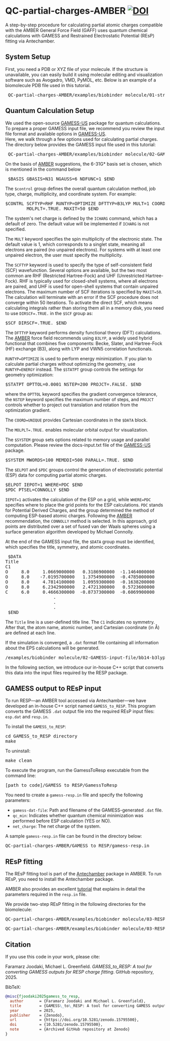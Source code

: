 # QC-partial-charges-AMBER [![DOI](https://zenodo.org/badge/DOI/10.5281/zenodo.15795500.svg)](https://doi.org/10.5281/zenodo.15795500)
A step-by-step procedure for calculating partial atomic charges compatible with the AMBER General Force Field (GAFF) uses quantum chemical calculations with GAMESS and Restrained Electrostatic Potential (REsP) fitting via Antechamber.


## System Setup
First, you need a PDB or XYZ file of your molecule. If the structure is unavailable, you can easily build it using molecular editing and visualization software such as Avogadro, VMD, PyMOL, etc. 
Below is an example of a biomolecule PDB file used in this tutorial.
<pre> QC-partial-charges-AMBER/examples/biobinder_molecule/01-structure/BB14.pdb </pre>

## Quantum Calculation Setup
We used the open-source [GAMESS-US](https://www.msg.chem.iastate.edu/GAMESS) package for quantum calculations. 
To prepare a proper GAMESS input file, we recommend you review the input file format and available options in [GAMESS-US](https://www.msg.chem.iastate.edu/GAMESS).  
Here, we walk through a few options used for calculating partial charges. The directory below provides the GAMESS input file used in this tutorial:
<pre> QC-partial-charges-AMBER/examples/biobinder_molecule/02-GAMESS-input-file/bb14-b3lyp.inp  </pre>

On the basis of [AMBER](https://ambermd.org/tutorials/basic/tutorial19/index.php) suggestions, the 6-31G* basis set is chosen, which is mentioned in the command below
<pre> $BASIS GBASIS=N31 NGAUSS=6 NDFUNC=1 $END  </pre>

The `$control` group defines the overall quantum calculation method, job type, charge, multiplicity, and coordinate system. For example:
<pre>$CONTRL SCFTYP=RHF RUNTYP=OPTIMIZE DFTTYP=B3LYP MULT=1 COORD=UNIQUE
        MOLPLT=.TRUE. MAXIT=50 $END </pre>

The system's net charge is defined by the `ICHARG` command, which has a default of zero. The default value will be implemented if `ICHARG` is not specified. 

The `MULT` keyword specifies the spin multiplicity of the electronic state. The default value is 1, which corresponds to a singlet state, meaning all electrons are paired (no unpaired electrons).
For systems with at least one unpaired electron, the user must specify the multiplicity. 

The `SCFTYP` keyword is used to specify the type of self-consistent field (SCF) wavefunction. Several options are available, but the two most common are RHF (Restricted Hartree-Fock) and UHF (Unrestricted Hartree-Fock). RHF is typically used for closed-shell systems, where all electrons are paired, and UHF is used for open-shell systems that contain unpaired electrons. The maximum number of SCF iterations is specified by `MAXIT=50`. The calculation will terminate with an error if the SCF procedure does not converge within 50 iterations. To activate the direct SCF, which means calculating integrals rather than storing them all in a memory disk, you need to use `DIRSCF=.TRUE.` in the `$SCF` group as:
<pre>$SCF DIRSCF=.TRUE. $END </pre>

The `DFTTYP` keyword performs density functional theory (DFT) calculations. The [AMBER](https://ambermd.org/tutorials/basic/tutorial19/index.php) force field recommends using `B3LYP`, a widely used hybrid functional that combines five components: Becke, Slater, and Hartree-Fock (HF) exchange (B3), along with LYP and VWN5 correlation functionals.

`RUNTYP=OPTIMIZE` is used to perform energy minimization. If you plan to calculate partial charges without optimizing the geometry, use `RUNTYP=ENERGY` instead. The `$STATPT` group controls the settings for geometry optimization:
 <pre>$STATPT OPTTOL=0.0001 NSTEP=200 PROJCT=.FALSE. $END </pre>
 where the `OPTTOL` keyword specifies the gradient convergence tolerance, the `NSTEP` keyword specifies the maximum number of steps, and `PROJCT` controls whether to project out translation and rotation from the optimization gradient.

The `COORD=UNIQUE` provides Cartesian coordinates in the `$DATA` block.

The `MOLPLT=.TRUE.` enables molecular orbital output for visualization.

The `$SYSTEM` group sets options related to memory usage and parallel computation. Please review the docs-input.txt file of the [GAMESS-US](https://www.msg.chem.iastate.edu/GAMESS) package.
<pre>$SYSTEM MWORDS=100 MEMDDI=500 PARALL=.TRUE. $END</pre>

The `$ELPOT` and `$PDC` groups control the generation of electrostatic potential (ESP) data for computing partial atomic charges. 
<pre>$ELPOT IEPOT=1 WHERE=PDC $END
$PDC PTSEL=CONNOLLY $END </pre>
`IEPOT=1` activates the calculation of the ESP on a grid, while `WHERE=PDC` specifies where to place the grid points for the ESP calculations. `PDC` stands for Potential Derived Charges, and the group determined the method of computing ESP-based atomic charges. Following the [AMBER](https://ambermd.org/tutorials/basic/tutorial19/index.php) recommendation, the `CONNOLLY` method is selected. In this approach, grid points are distributed over a set of fused van der Waals spheres using a surface generation algorithm developed by Michael Connolly.

At the end of the GAMESS input file, the `$DATA` group must be identified, which specifies the title, symmetry, and atomic coordinates.
<pre> $DATA 
Title
C1
O     8.0     1.0669000000   0.3186900000  -1.1464000000
O     8.0    -7.0195700000   1.3754900000  -0.4785000000
O     8.0     4.7814100000   1.0959300000  -0.1638200000
O     8.0     6.2342900000   2.4721300000   0.5723600000
C     6.0     0.4666300000  -0.8737300000  -0.6069900000
                  .
                  .
                  .
 $END        
</pre>
The `Title` line is a user-defined title line. The `C1` indicates no symmetry. After that, the atom name, atomic number, and Cartesian coordinate (in &Aring;) are defined at each line. 

If the simulation is converged, a `.dat` format file containing all information about the EPS calculations will be generated.
<pre>/examples/biobinder_molecule/02-GAMESS-input-file/bb14-b3lyp.dat</pre>
In the following section, we introduce our in-house C++ script that converts this data into the input files required by the RESP package.

## GAMESS output to REsP input
To run RESP—an AMBER tool accessed via Antechamber—we have developed an in-house C++ script named `GAMESS_to_RESP`. This program converts the GAMESS `.dat` output file into the required REsP input files: `esp.dat` and `resp.in`.

To install the `GAMESS_to_RESP`:
<pre>cd GAMESS_to_RESP directory
make</pre>

To uninstall:
<pre>make clean</pre>

To execute the program, run the GamessToResp executable from the command line:
<pre>[path_to_code]/GAMESS_to_RESP/GamessToResp</pre>

You need to create a `gamess-resp.in` file and specify the following parameters:
 - `gamess-dat-file`: Path and filename of the GAMESS-generated `.dat` file.
 - `qc_min`: Indicates whether quantum chemical minimization was performed before ESP calculation (YES or NO).
 - `net_charge`: The net charge of the system.

A sample `gamess-resp.in` file can be found in the directory below:
<pre>QC-partial-charges-AMBER/GAMESS_to_RESP/gamess-resp.in</pre>

## REsP fitting
The REsP fitting tool is part of the [Antechamber](https://ambermd.org/antechamber/ac.html) package in AMBER. To run REsP, you need to install the Antechamber package.

AMBER also provides an excellent [tutorial](https://ambermd.org/tutorials/advanced/tutorial1/section1.php) that explains in detail the parameters required in the `resp.in` file. 

We provide two-step REsP fitting in the following directories for the biomolecule:
<pre>QC-partial-charges-AMBER/examples/biobinder_molecule/03-RESP-inputfile-step01/</pre>
<pre>QC-partial-charges-AMBER/examples/biobinder_molecule/03-RESP-inputfile-step02/</pre>

## Citation
If you use this code in your work, please cite:

Faramarz Joodaki, Michael L. Greenfield. *GAMESS_to_RESP: A tool for converting GAMESS outputs for RESP charge fitting*. GitHub repository, 2025.

BibTeX:
```bibtex
@misc{fjoodaki2025gamess_to_resp,
  author       = {Faramarz Joodaki and Michael L. Greenfield},
  title        = {GAMESS\_to\_RESP: A tool for converting GAMESS outputs for RESP charge fitting},
  year         = 2025,
  publisher    = {Zenodo},
  url          = {https://doi.org/10.5281/zenodo.15795500},
  doi          = {10.5281/zenodo.15795500},
  note         = {Archived GitHub repository at Zenodo}
}




